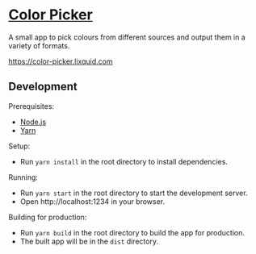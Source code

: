 # [Color Picker](https://color-picker.lixquid.com)

A small app to pick colours from different sources and output them in a variety of formats.

https://color-picker.lixquid.com

## Development

Prerequisites:

- [Node.js](https://nodejs.org/en/)
- [Yarn](https://yarnpkg.com/en/)

Setup:

- Run `yarn install` in the root directory to install dependencies.

Running:

- Run `yarn start` in the root directory to start the development server.
- Open http://localhost:1234 in your browser.

Building for production:

- Run `yarn build` in the root directory to build the app for production.
- The built app will be in the `dist` directory.
